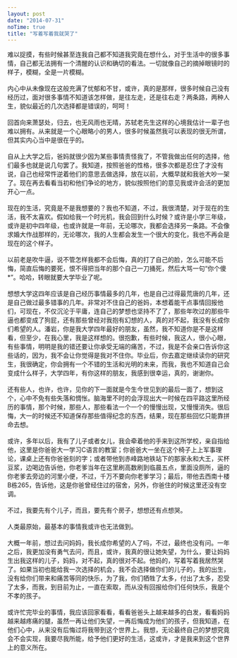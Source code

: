 ```yaml
---
layout: post
date: "2014-07-31"
noTime: true
title: "写着写着我就哭了"
---
```



难以捉摸，有些时候甚至连我自己都不知道我究竟在想什么，对于生活中的很多事情，自己都无法拥有一个清醒的认识和确切的看法。一切就像自己的摘掉眼镜时的样子，模糊，全是一片模糊。  
<br>
内心中从未像现在这般充满了忧郁和不甘，或许，真的是那样，很多时候自己没有经历过，面对很多事情不知道该怎样做，是往左走，还是往右走？两条路，两种人生，貌似最近的几次选择都是错误的，呵呵！  
<br>
回首向来萧瑟处，归去，也无风雨也无晴，苏轼老先生这样的心境我估计一辈子也难以拥有。从来就是一个心眼略小的男人，很多时候虽然我可以表现的很无所谓，但其实内心当中是很在乎的。  
<br>
自从上大学之后，爸妈就很少因为某些事情责怪我了，不管我做出任何的选择，他们最多也就是说几句罢了。我知道，按照爸爸的性格，很多次都是忍住了才没有说，自己也经常忤逆着他们的意思去做选择，放在以前，大概早就和我爸大吵一架了。现在再去看看当初和他们争论的地方，貌似按照他们的意见我或许会活的更加开心一点。  
<br>
现在的生活，究竟是不是我想要的？我也不知道，不过，我很清楚，对于现在的生活，我不太喜欢。假如给我一个时光机，我会回到什么时候？或许是小学三年级，或许是初中四年级，也或许就是一年前，无论哪次，我都会选择另一条路。不会像求婚大作战那样的，无论哪次，我的人生都会发生一个很大的变化，我也不再会是现在的这个样子。  
<br>
以前老是吹牛逼，说不管怎样我都不会后悔，真的打了自己的脸，怎么可能不后悔，简直后悔的要死，恨不得把当年的那个自己一刀捅死，然后大骂一句“你个傻*”。哈哈，转眼就要大学毕业了呢。  
<br>
想想大学这四年应该是自己经历事情最多的几年，也是自己过得最荒唐的几年，还是自己做过最多错事的几年。非常对不住自己的爸妈，本想着能干点事情回报他们，可现在，不仅沉沦于平庸，连自己的梦想也坚持不了了，那些年吹过的那些牛逼也都变成了狗屁，还有那些曾经对我抱有幻想的人，真的对不起，我没有长成你们希望的人。潘岩，你是我大学四年最好的朋友，虽然，我不知道你是不是这样看，但至少，在我心里，我是这样想的。很抱歉，有些时候，我这人，很小心眼，有些事情，明明是我的错还要让你承受无端的痛苦，不过，我是不会亲口告诉你这些话的，因为，我不会让你觉得是我对不住你。毕业后，你去嘉定继续读你的研究生，我很确定，你会拥有一个不错的生活和光明的未来，而我，我也不知道自己会变成什么样子，大学四年，有你这样的朋友，我感到很幸运，真的，谢谢你。  
<br>
还有些人，也许，也许，见你的下一面就是今生今世见到的最后一面了，想到这个，心中不免有些失落和惆怅。脑海里不时的会浮现出大一时候在四平路这里所经历的事情，那个时候，那些人，那些看法一个一个的慢慢出现，又慢慢消失。很后悔，大一的时候还不知道保存那些值得纪念的东西，结果，现在那些回忆只能靠拼命去想。  
<br>
或许，多年以后，我有了儿子或者女儿，我会牵着他的手来到这所学校，亲自指给他，这里是你爸爸大一学习C语言的教室；你爸爸大一坐在这个椅子上上军事理论，课桌上还有你爸爸刻的字；或者带他到赤峰路地铁站下的那家永和大王，买杯豆浆，边喝边告诉他，你老爹当年在这里刷高数刷到临晨五点，里面没厕所，逼的你老爹去旁边的河里小便，不过，千万不要向你老爹学习；最后，带他去西南十楼B栋265，告诉他，这是你爸曾经住过的宿舍，另外，你爸住的时候这里还没有空调。  
<br>
不过，我要先有个儿子，而且，要先有个房子，想想还有点想哭。  
<br>
人类最原始，最基本的事情我或许也无法做到。  
<br>
大概一年前，想过去问妈妈，我长成你希望的人了吗，不过，最终也没有问。一年之后，我更加没有勇气去问，而且，或许，我真的很让她失望，为什么，要让妈妈生出我这样的儿子，妈妈，对不起，真的很对不起。他妈的，写着写着我居然哭了。如果当初也能给我一次选择的机会，我不会选择做你们的儿子的，我的出生，没有给你们带来和痛苦等同的快乐，为了我，你们牺牲了太多，付出了太多，忍受了太多，而我，到目前为止，一直在索取，而从没有回报给你们任何快乐，我是个不孝的孩子。  
<br>
或许忙完毕业的事情，我应该回家看看，看看爸爸头上越来越多的白发，看看妈妈越来越疼痛的腿，虽然一再让他们失望，一再后悔成为他们的孩子，但我知道，在他们心中，从来没有后悔过将我带到这个世界上。我想，无论最终自己的梦想究竟会不会实现，我要尽我所能，给予他们更好的生活，这或许，才是我来到这个世界上的意义所在。